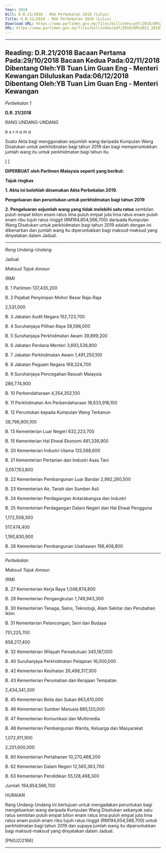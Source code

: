 ```yaml
---
Year: 2018
Bill: D.R.21/2018 - RUU Perbekalan 2019 (Lulus)
Title: D.R.21/2018 - RUU Perbekalan 2019 (Lulus)
Download URL: https://www.parlimen.gov.my/files/billindex/pdf/2018/DR%2021_2018%20-%20BM.pdf
URL: https://www.parlimen.gov.my/files/billindex/pdf/2018/DR%2021_2018%20-%20BM.pdf
---
```

---
Reading:
D.R.21/2018
Bacaan Pertama Pada:29/10/2018
Bacaan Kedua Pada:02/11/2018
Dibentang Oleh:YB Tuan Lim Guan Eng - Menteri Kewangan
Diluluskan Pada:06/12/2018
Dibentang Oleh:YB Tuan Lim Guan Eng - Menteri Kewangan
---

_Perbekalan_ 1

**D.R. 21/2018**

RANG UNDANG-UNDANG

_b e r n a m a_

Suatu Akta bagi menggunakan sejumlah wang daripada
Kumpulan Wang Disatukan untuk perkhidmatan bagi tahun 2019
dan bagi memperuntukkan jumlah wang itu untuk perkhidmatan
bagi tahun itu.

[ ]

**DIPERBUAT oleh Parlimen Malaysia seperti yang berikut:**

**Tajuk ringkas**

**1. Akta ini bolehlah dinamakan Akta Perbekalan 2019.**

**Pengeluaran dan peruntukan untuk perkhidmatan bagi tahun 2019**

**2. Pengeluaran sejumlah wang yang tidak melebihi satu ratus**
sembilan puluh empat bilion enam ratus lima puluh empat juta lima
ratus enam puluh enam ribu tujuh ratus ringgit (RM194,654,566,700)
daripada Kumpulan Wang Disatukan untuk perkhidmatan bagi
tahun 2019 adalah dengan ini dibenarkan dan jumlah wang itu
diperuntukkan bagi maksud-maksud yang dinyatakan dalam Jadual.


-----

_Rang Undang-Undang_

Jadual

_Maksud_ _Tajuk_ _Amaun_

(RM)

B. 1 Parlimen 137,435,200


B. 2 Pejabat Penyimpan Mohor Besar
Raja-Raja


2,531,000


B. 3 Jabatan Audit Negara 152,723,700

B. 4 Suruhanjaya Pilihan Raya 58,596,000

B. 5 Suruhanjaya Perkhidmatan Awam 39,899,200

B. 6 Jabatan Perdana Menteri 3,693,538,800

B. 7 Jabatan Perkhidmatan Awam 1,491,250,100

B. 8 Jabatan Peguam Negara 169,324,700


B. 9 Suruhanjaya Pencegahan Rasuah
Malaysia


286,774,900


B. 10 Perbendaharaan 4,354,352,100

B. 11 Perkhidmatan Am Perbendaharaan 18,633,916,100


B. 12 Peruntukan kepada Kumpulan Wang
Terkanun


38,798,900,100


B. 13 Kementerian Luar Negeri 632,223,700

B. 15 Kementerian Hal Ehwal Ekonomi 461,336,900

B. 20 Kementerian Industri Utama 125,598,600


B. 21 Kementerian Pertanian dan Industri Asas
Tani


3,057,153,800


B. 22 Kementerian Pembangunan Luar Bandar 2,992,260,500


B. 23 Kementerian Air, Tanah dan Sumber
Asli

B. 24 Kementerian Perdagangan Antarabangsa
dan Industri

B. 25 Kementerian Perdagangan Dalam Negeri
dan Hal Ehwal Pengguna


1,172,508,300

517,474,400

1,190,830,900


B. 26 Kementerian Pembangunan Usahawan 196,408,800


-----

_Perbekalan_

_Maksud_ _Tajuk_ _Amaun_

(RM)

B. 27 Kementerian Kerja Raya 1,048,874,800

B. 28 Kementerian Pengangkutan 1,749,943,300


B. 30 Kementerian Tenaga, Sains, Teknologi,
Alam Sekitar dan Perubahan Iklim

B. 31 Kementerian Pelancongan, Seni dan
Budaya


751,225,700

858,217,400


B. 32 Kementerian Wilayah Persekutuan 345,167,000

B. 40 Suruhanjaya Perkhidmatan Pelajaran 16,000,000

B. 42 Kementerian Kesihatan 26,498,317,300


B. 43 Kementerian Perumahan dan Kerajaan
Tempatan


2,434,341,300


B. 45 Kementerian Belia dan Sukan 663,610,000

B. 46 Kementerian Sumber Manusia 885,120,000


B. 47 Kementerian Komunikasi dan
Multimedia

B. 48 Kementerian Pembangunan Wanita,
Keluarga dan Masyarakat


1,072,811,900

2,201,600,000


B. 60 Kementerian Pertahanan 10,270,468,200

B. 62 Kementerian Dalam Negeri 12,565,363,700

B. 63 Kementerian Pendidikan 55,128,468,300

Jumlah 194,654,566,700

HURAIAN

Rang Undang-Undang ini bertujuan untuk mengadakan peruntukan bagi
mengeluarkan wang daripada Kumpulan Wang Disatukan sebanyak satu
ratus sembilan puluh empat bilion enam ratus lima puluh empat juta lima
ratus enam puluh enam ribu tujuh ratus ringgit (RM194,654,566,700) untuk
perkhidmatan bagi tahun 2019 dan supaya jumlah wang itu diperuntukkan bagi
maksud-maksud yang dinyatakan dalam Jadual.

[PN(U2)2166]


-----

